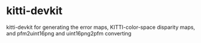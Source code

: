 # kitti-devkit
kitti-devkit for generating the error maps, KITTI-color-space disparity maps, and pfm2uint16png and uint16png2pfm converting
